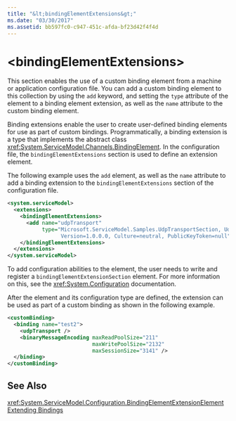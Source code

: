 ```yaml
---
title: "&lt;bindingElementExtensions&gt;"
ms.date: "03/30/2017"
ms.assetid: bb597fc0-c947-451c-afda-bf23d42f4f4d
---
```

# &lt;bindingElementExtensions&gt;
This section enables the use of a custom binding element from a machine or application configuration file. You can add a custom binding element to this collection by using the `add` keyword, and setting the `type` attribute of the element to a binding element extension, as well as the `name` attribute to the custom binding element.  
  
 Binding extensions enable the user to create user-defined binding elements for use as part of custom bindings. Programmatically, a binding extension is a type that implements the abstract class <xref:System.ServiceModel.Channels.BindingElement>. In the configuration file, the `bindingElementExtensions` section is used to define an extension element.  
  
 The following example uses the `add` element, as well as the `name` attribute to add a binding extension to the `bindingElementExtensions` section of the configuration file.  
  
```xml  
<system.serviceModel>  
  <extensions>  
    <bindingElementExtensions>  
      <add name="udpTransport"  
           type="Microsoft.ServiceModel.Samples.UdpTransportSection, UdpTransport,  
                 Version=1.0.0.0, Culture=neutral, PublicKeyToken=null" />  
    </bindingElementExtensions>  
  </extensions>  
</system.serviceModel>  
```  
  
 To add configuration abilities to the element, the user needs to write and register a `bindingElementExtensionSection` element. For more information on this, see the <xref:System.Configuration> documentation.  
  
 After the element and its configuration type are defined, the extension can be used as part of a custom binding as shown in the following example.  
  
```xml  
<customBinding>  
  <binding name="test2">  
    <udpTransport />  
    <binaryMessageEncoding maxReadPoolSize="211"  
                           maxWritePoolSize="2132"  
                           maxSessionSize="3141" />  
  </binding>  
</customBinding>  
```  
  
## See Also  
 <xref:System.ServiceModel.Configuration.BindingElementExtensionElement>  
 [Extending Bindings](../../../../../docs/framework/wcf/extending/extending-bindings.md)
